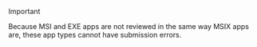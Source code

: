 > [!IMPORTANT]
> Because MSI and EXE apps are not reviewed in the same way MSIX apps are, these app types cannot have submission errors.

